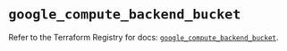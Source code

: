 # `google_compute_backend_bucket`

Refer to the Terraform Registry for docs: [`google_compute_backend_bucket`](https://registry.terraform.io/providers/hashicorp/google/6.45.0/docs/resources/compute_backend_bucket).

